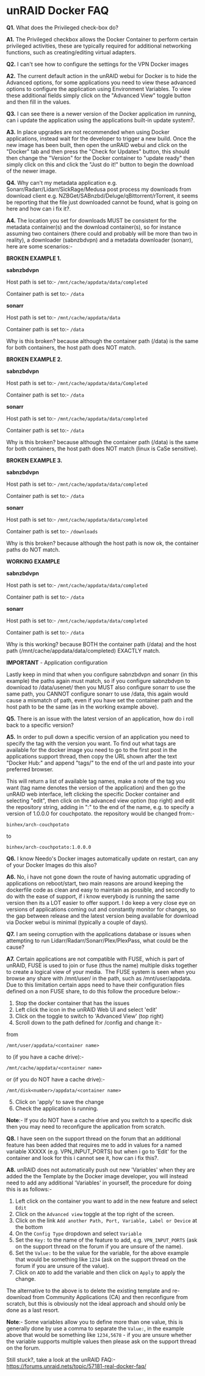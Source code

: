 # **unRAID Docker FAQ**

**Q1.** What does the Privileged check-box do?

**A1.** The Privileged checkbox allows the Docker Container to perform certain privileged activities, these are typically required for additional networking functions, such as creating/editing virtual adapters.

**Q2.** I can't see how to configure the settings for the VPN Docker images

**A2.** The current default action in the unRAID webui for Docker is to hide the Advanced options, for some applications you need to view these advanced options to configure the application using Environment Variables. To view these additional fields simply click on the "Advanced View" toggle button and then fill in the values.

**Q3.** I can see there is a newer version of the Docker application im running, can i update the application using the applications built-in update system?.

**A3.** In place upgrades are not recommended when using Docker applications, instead wait for the developer to trigger a new build. Once the new image has been built, then open the unRAID webui and click on the "Docker" tab and then press the "Check for Updates" button, this should then change the "Version" for the Docker container to "update ready" then simply click on this and click the "Just do it!" button to begin the download of the newer image.

**Q4.** Why can't my metadata application e.g. Sonarr/Radarr/Lidarr/SickRage/Medusa post process my downloads from download client e.g. NZBGet/SABnzbd/Deluge/qBittorrent/rTorrent, it seems be reporting that the file just downloaded cannot be found, what is going on here and how can i fix it?.

**A4.** The location you set for downloads MUST be consistent for the metadata container(s) and the download container(s), so for instance assuming two containers (there could and probably will be more than two in reality), a downloader (sabnzbdvpn) and a metadata downloader (sonarr), here are some scenarios:-

**BROKEN EXAMPLE 1.**</span>

**sabnzbdvpn**

Host path is set to:-
```/mnt/cache/appdata/data/completed```

Container path is set to:-
```/data```

**sonarr**

Host path is set to:-
```/mnt/cache/appdata/data```

Container path is set to:-
  ```/data```

Why is this broken? because although the container path (/data) is the same for both containers, the host path does NOT match.

**BROKEN EXAMPLE 2.**</span>

**sabnzbdvpn**

Host path is set to:-
```/mnt/cache/appdata/data/Completed```

Container path is set to:-
```/data```

**sonarr**

Host path is set to:-
```/mnt/cache/appdata/data/completed```

Container path is set to:-
```/data```

Why is this broken? because although the container path (/data) is the same for both containers, the host path does NOT match (linux is CaSe sensitive).

**BROKEN EXAMPLE 3.**</span>

**sabnzbdvpn**

Host path is set to:-
```/mnt/cache/appdata/data/completed```

Container path is set to:-
```/data```

**sonarr**

Host path is set to:-
```/mnt/cache/appdata/data/completed```

Container path is set to:-
```/downloads```

Why is this broken? because although the host path is now ok, the container paths do NOT match.

**WORKING EXAMPLE**</span>

**sabnzbdvpn**

Host path is set to:-
```/mnt/cache/appdata/data/completed```

Container path is set to:-
```/data```

**sonarr**

Host path is set to:-
```/mnt/cache/appdata/data/completed```

Container path is set to:-
```/data```

Why is this working? because BOTH the container path (/data) and the host path (/mnt/cache/appdata/data/completed) EXACTLY match.

**IMPORTANT** - Application configuration

Lastly keep in mind that when you configure sabnzbdvpn and sonarr (in this example) the paths again must match, so if you configure sabnzbdvpn to download to /data/usenet/ then you MUST also configure sonarr to use the same path, you CANNOT configure sonarr to use /data, this again would cause a mismatch of path, even if you have set the container path and the host path to be the same (as in the working example above).

**Q5.** There is an issue with the latest version of an application, how do i roll back to a specific version?

**A5.** In order to pull down a specific version of an application you need to specify the tag with the version you want. To find out what tags are available for the docker image you need to go to the first post in the applications support thread, then copy the URL shown after the text "Docker Hub:" and append "tags/" to the end of the url and paste into your preferred browser.

This will return a list of available tag names, make a note of the tag you want (tag name denotes the version of the application) and then go the unRAID web interface, left clicking the specific Docker container and selecting "edit", then click on the advanced view option (top right) and edit the repository string, adding in ":<the tag you want>" to the end of the name, e.g. to specify a version of 1.0.0.0 for couchpotato. the repository would be changed from:-

```binhex/arch-couchpotato```

to

```binhex/arch-couchpotato:1.0.0.0```

**Q6.** I know Needo's Docker images automatically update on restart, can any of your Docker Images do this also?

**A6.** No, i have not gone down the route of having automatic upgrading of applications on reboot/start, two main reasons are around keeping the dockerfile code as clean and easy to maintain as possible, and secondly to do with the ease of support, if i know everybody is running the same version then its a LOT easier to offer support. I do keep a very close eye on versions of applications coming out and constantly monitor for changes, so the gap between release and the latest version being available for download via Docker webui is minimal (typically a couple of days).

**Q7.** I am seeing corruption with the applications database or issues when attempting to run Lidarr/Radarr/Sonarr/Plex/PlexPass, what could be the cause?

**A7.** Certain applications are not compatible with FUSE, which is part of unRAID, FUSE is used to join or fuse (thus the name) multiple disks together to create a logical view of your media. 
The FUSE system is seen when you browse any share with /mnt/user/ in the path, such as /mnt/user/appdata. Due to this limitation certain apps need to have their configuration files defined on a non FUSE share, to do this follow the procedure below:-

1. Stop the docker container that has the issues
2. Left click the icon in the unRAID Web UI and select 'edit'
3. Click on the toggle to switch to 'Advanced View' (top right)
4. Scroll down to the path defined for /config and change it:-

from

```/mnt/user/appdata/<container name>```

to (if you have a cache drive):-

```/mnt/cache/appdata/<container name>```

or (if you do NOT have a cache drive):-

```/mnt/disk<number>/appdata/<container name>```

5. Click on 'apply' to save the change
6. Check the application is running.

**Note**:- If you do NOT have a cache drive and you switch to a specific disk then you may need to reconfigure the application from scratch.

**Q8.** I have seen on the support thread on the forum that an additional feature has been added that requires me to add in values for a named variable XXXXX (e.g. VPN_INPUT_PORTS) but when i go to 'Edit' for the container and look for this i cannot see it, how can i fix this?.

**A8.** unRAID does not automatically push out new 'Variables' when they are added the the Template by the Docker image developer, you will instead need to add any additional 'Variables' in yourself, the procedure for doing this is as follows:-

1. Left click on the container you want to add in the new feature and select ```Edit```
2. Click on the ```Advanced view``` toggle at the top right of the screen.
3. Click on the link ```Add another Path, Port, Variable, Label or Device``` at the bottom
4. On the ```Config Type``` dropdown and select ```Variable```
5. Set the ```Key:``` to the name of the feature to add, e.g. ```VPN_INPUT_PORTS``` (ask on the support thread on the forum if you are unsure of the name).
6. Set the ```Value:``` to be the value for the variable, for the above example that would be something like ```1234``` (ask on the support thread on the forum if you are unsure of the value).
7. Click on ```ADD``` to add the variable and then click on ```Apply``` to apply the change.

The alternative to the above is to delete the existing template and re-download from Community Applications (CA) and then reconfigure from scratch, but this is obviously not the ideal approach and should only be done as a last resort.

**Note**:- Some variables allow you to define more than one value, this is generally done by use a comma to separate the ```Value:```, in the example above that would be something like ```1234,5678``` - if you are unsure whether the variable supports multiple values then please ask on the support thread on the forum.

Still stuck?, take a look at the unRAID FAQ:- https://forums.unraid.nets/topic/57181-real-docker-faq/